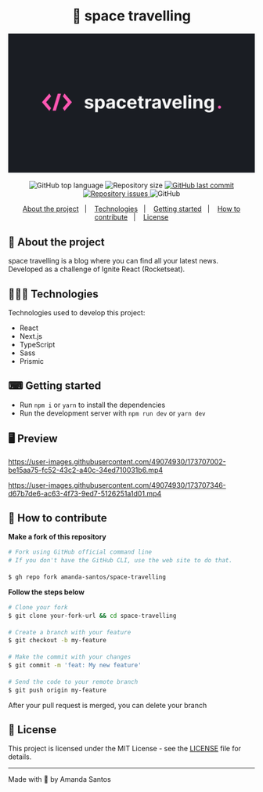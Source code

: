 <h1 align="center">
  🚀 space travelling
</h1>

<img src="public/images/cover.png" alt="space travelling cover" />

<p align="center">
  <img alt="GitHub top language" src="https://img.shields.io/github/languages/top/amanda-santos/space-travelling">

  <img alt="Repository size" src="https://img.shields.io/github/repo-size/amanda-santos/space-travelling">

  <a href="https://github.com/amanda-santos/space-travelling/commits/master">
    <img alt="GitHub last commit" src="https://img.shields.io/github/last-commit/amanda-santos/space-travelling">
  </a>

  <a href="https://github.com/amanda-santos/space-travelling/issues">
    <img alt="Repository issues" src="https://img.shields.io/github/issues/amanda-santos/space-travelling">
  </a>

  <img alt="GitHub" src="https://img.shields.io/github/license/amanda-santos/space-travelling">
</p>

<p align="center">
  <a href="#-about-the-project">About the project</a>&nbsp;&nbsp;&nbsp;|&nbsp;&nbsp;&nbsp;
  <a href="#-technologies">Technologies</a>&nbsp;&nbsp;&nbsp;|&nbsp;&nbsp;&nbsp;
  <a href="#-getting-started">Getting started</a>&nbsp;&nbsp;&nbsp;|&nbsp;&nbsp;&nbsp;
  <a href="#-how-to-contribute">How to contribute</a>&nbsp;&nbsp;&nbsp;|&nbsp;&nbsp;&nbsp;
  <a href="#-license">License</a>
</p>

## 📝 About the project

<p>space travelling is a blog where you can find all your latest news. Developed as a challenge of Ignite React (Rocketseat).</p>

## 👩🏻‍💻 Technologies

Technologies used to develop this project:

- React
- Next.js
- TypeScript
- Sass
- Prismic

## ⌨ Getting started

- Run `npm i` or `yarn` to install the dependencies
- Run the development server with `npm run dev` or `yarn dev`

## 🖥 Preview

https://user-images.githubusercontent.com/49074930/173707002-be15aa75-fc52-43c2-a40c-34ed710031b6.mp4

https://user-images.githubusercontent.com/49074930/173707346-d67b7de6-ac63-4f73-9ed7-5126251a1d01.mp4

## 🤔 How to contribute

**Make a fork of this repository**

```bash
# Fork using GitHub official command line
# If you don't have the GitHub CLI, use the web site to do that.

$ gh repo fork amanda-santos/space-travelling
```

**Follow the steps below**

```bash
# Clone your fork
$ git clone your-fork-url && cd space-travelling

# Create a branch with your feature
$ git checkout -b my-feature

# Make the commit with your changes
$ git commit -m 'feat: My new feature'

# Send the code to your remote branch
$ git push origin my-feature
```

After your pull request is merged, you can delete your branch

## 📝 License

This project is licensed under the MIT License - see the [LICENSE](LICENSE) file for details.

---

Made with 💜 by Amanda Santos <br />

